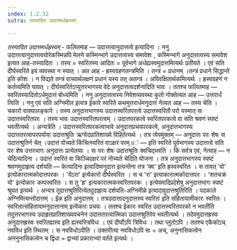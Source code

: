 ```yaml
---
index: 1.2.32
sutra: तस्यादित उदात्तमर्धह्रस्वम्

---
```

_तस्यादित उदात्तमर्धह्रस्वम्_ - फलितमाह — उदात्तत्वानुदात्तत्वे इत्यादिना । ननु उदात्तत्वानुदात्तत्वयोरेकस्मिन्नपि मेलने कस्मिन्भागे उदात्तत्वस्य समावेशः , कस्मिन्भागे अनुदात्तत्वस्य समावेश इत्यत आह-तस्यादितः । तस्य = स्वरितस्य आदितः = पूर्वभागे अर्धह्यस्वमुदात्तमित्यर्थः प्रतीयते । एवं सति दीर्घस्वरिते इयं व्यवस्था न स्यात् । अत आह - ह्रस्वग्रहणतन्त्रमिति । तन्त्रं = प्रधानम् ।तन्त्रं प्रधाने सिद्धान्ते॑ इति कोशः । न विद्यते तन्त्रं वाच्यार्थलक्षणं प्रधानं यस्य तत् अतन्त्रं । अविवक्षितार्थकमित्यर्थः । ह्रस्वग्रहणं न कर्तव्यमिति यावत् । दीर्घस्वरितेऽप्युत्तरभागस्य वेदे अनुदात्तत्वदर्शनादिति भावः । ततश्च फलितमाह — स्वरितस्यादितोऽर्धमुदात्तं बोध्यमिति । ननु अनुदात्तत्वस्य निवेशव्यवस्था कुतो नोक्तेत्यत आह — उत्तरार्धं त्विति । ननु एवं सति अग्निमील इत्यत्र ईकारे स्वरिते कथमुत्तरार्धमनुदात्तं नेत्यत आह — तस्य चेति । चकारो वाक्यालङ्कारे । तस्य अनुदात्तभागस्य उदात्तस्वरितपरत्वे उदात्तस्वरितौ परो यस्मात् सः उदात्तस्वरितपरः । तस्य भावः उदात्तस्वरितपरत्वम् । उदात्तपरकत्वे स्वरितपरकत्वे वा सति श्रवणं स्पष्टं भवतीत्यर्थः । अन्यत्रेति । उदात्तस्वरितपरकत्वाभावे अनुदात्तप्रचयपरकत्वे, अनुदात्तभागस्य उदात्ततरत्वापरपर्याया उदात्तश्रुतिः ऋग्वेदप्रातिशाख्ये विहितेत्यर्थः । तत्र त्वेवमुक्तम् — अनुदात्तः परः शेषः स उदात्तश्रुतिर्न चेत् ।उदात्तं वोच्यते किंचित्स्वरितं वाऽक्षरं परम्॥॑ — इति स्वरिते पूर्वभागस्य उदात्तत्वे सति परः शेष उत्तरभागः अनुदात्तः प्रत्येतव्यः । सः परः शेषः उदात्तश्रुतिः क्वचिद्भवति । किं सर्वत्र एवं, नेत्याह — न चेदित्यादिना । उदात्तं स्वरितं वा किञ्चिदक्षरं परं नोच्यते चेदिति योजना । तत्र अनुदात्तभागस्य स्पष्टं श्रवणमुदाहृत्य दर्शयति — केत्यादिना इत्यादिष्वनुदात्त इत्यन्तेना तत्र 'क्व' इति ह्रस्वस्वरितः । स तावत् 'वो' इत्योकारात्मकोदात्तपरकः । 'येऽरा' इत्येकारो दीर्घस्वरितः । स च 'रा' इत्याकारात्मकोदात्तपरः । 'शतचक्रं यो' इत्योकारः कम्पस्वरितः । स तु 'ह्र' इत्यकारात्मकस्वरितपरकः । इत्येवमादिप्रदेशेषु अनुदात्तभागः स्पष्टं श्रूयत इत्यर्थः । अन्यत्र तूदात्तश्रुतिरित्येतदुदाहृत्य दर्शयति-अग्निमीळे इत्यादावुदात्तश्रुतिरिति । पदकाले अग्निमित्यन्तोदात्तम् । ईळ इति अनुदात्तम् । तत्रउदात्तादनुदात्तस्य स्वरितः॑ इति संहितायामीकारः स्वरितः ।स्वरितात्संहितायामनुदात्तानाम् इत्येकारः प्रचयः । ततश्च ईकारः स्वरित उदात्तस्वरितपरको न भवतीति तदुत्तरभागस्य उदाहृतप्रातिशाख्यवचनेन उदात्ततरत्वात्मिका उदात्तश्रुतिरेव भवतीत्यर्थः । तदेवमुदात्तह्रस्वः अनुदात्तह्रस्वः स्वरितह्यस्व इति ह्यस्वस्त्रिविधः । एवं दीर्घोऽपि त्रिविधः । तथा प्लुतोऽपि । ततश्च एकैकोऽच् नवविध इति स्थितम् । स नवविधोऽपीति । उक्तरीत्या नवविधोऽपि सः = अच्, अनुनासिकत्वेन अननुनासिकत्वेन च द्विधा = द्वाभ्यां प्रकाराभ्यां वर्तते इत्यर्थः । 